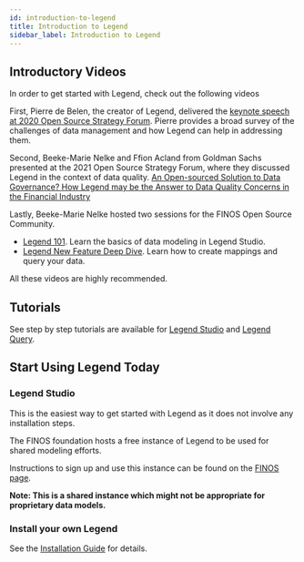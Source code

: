 ```yaml
---
id: introduction-to-legend
title: Introduction to Legend
sidebar_label: Introduction to Legend
---
```

## Introductory Videos

In order to get started with Legend, check out the following videos

First, Pierre de Belen, the creator of Legend, delivered the [keynote speech at 2020 Open Source Strategy Forum](https://www.youtube.com/watch?v=93c966jNzYo). Pierre provides a broad survey of the challenges of data management and how Legend can help in addressing them.

Second, Beeke-Marie Nelke and Ffion Acland from Goldman Sachs presented at the 2021 Open Source Strategy Forum, where they discussed Legend in the context of data quality. [An Open-sourced Solution to Data Governance? How Legend may be the Answer to Data Quality Concerns in the Financial Industry](https://www.youtube.com/watch?v=9qIq0mHKQeY)

Lastly, Beeke-Marie Nelke hosted two sessions for the FINOS Open Source Community.

-   [Legend 101](https://www.youtube.com/watch?v=Mruhx5hnLzQ). Learn the basics of data modeling in Legend Studio.
-   [Legend New Feature Deep Dive](https://www.youtube.com/watch?v=7lJoik3r38k). Learn how to create mappings and query your data.

All these videos are highly recommended.

## Tutorials

See step by step tutorials are available for [Legend Studio](../tutorials/studio-tutorial.md) and [Legend Query](../tutorials/query-tutorial.md).

## Start Using Legend Today

### Legend Studio

This is the easiest way to get started with Legend as it does not involve any installation steps.

The FINOS foundation hosts a free instance of Legend to be used for shared modeling efforts.

Instructions to sign up and use this instance can be found on the [FINOS page](https://www.finos.org/legend).

**Note: This is a shared instance which might not be appropriate for proprietary data models.**

### Install your own Legend

See the [Installation Guide](../getting-started/installation-guide.md) for details.
